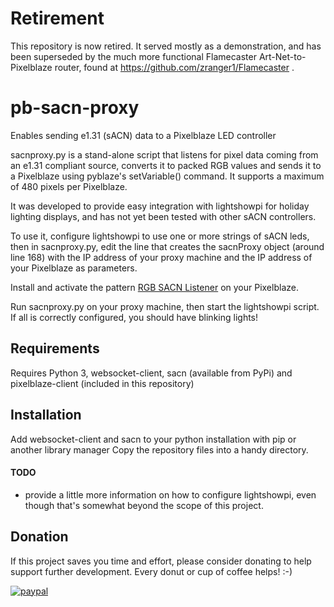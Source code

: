 # Retirement
This repository is now retired.  It served mostly as a demonstration, and has been superseded by the much more functional Flamecaster Art-Net-to-Pixelblaze router, found at https://github.com/zranger1/Flamecaster .

# pb-sacn-proxy
Enables sending e1.31 (sACN) data to a Pixelblaze LED controller
  
sacnproxy.py is a stand-alone script that listens for pixel data coming from an e1.31 compliant
source, converts it to packed RGB values and sends it to a Pixelblaze using pyblaze's setVariable()
command. It supports a maximum of 480 pixels per Pixelblaze.   

It was developed to provide easy integration with lightshowpi for holiday lighting 
displays, and has not yet been tested with other sACN controllers.

To use it, configure lightshowpi to use one or more strings of sACN leds, then in sacnproxy.py,
edit the line that creates the sacnProxy object (around line 168) with the IP address
of your proxy machine and the IP address of your Pixelblaze as parameters.  

Install and activate the pattern [RGB SACN Listener](https://github.com/zranger1/pb-sacn-proxy/blob/main/RGB%20SACN%20Listener.epe) on
your Pixelblaze.

Run sacnproxy.py on your proxy machine, then start the lightshowpi script.  If all is 
correctly configured, you should have blinking lights!    

## Requirements
Requires Python 3, websocket-client, sacn (available from PyPi) and pixelblaze-client (included in this repository)

## Installation
Add websocket-client and sacn to your python installation with pip or another library manager
Copy the repository files into a handy directory.  

#### TODO

 - provide a little more information on how to configure lightshowpi, even though that's
somewhat beyond the scope of this project.

## Donation
If this project saves you time and effort, please consider donating to help support further development.  Every donut or cup of coffee helps!  :-)

[![paypal](https://www.paypalobjects.com/en_US/i/btn/btn_donateCC_LG.gif)](https://www.paypal.com/donate/?hosted_button_id=YM9DKUT5V34G8)
